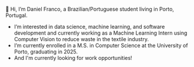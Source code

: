 👋 Hi, I’m Daniel Franco, a Brazilian/Portuguese student living in Porto, Portugal.
- I’m interested in data science, machine learning, and software development and currently working as a Machine Learning Intern using Computer Vision to reduce waste in the textile industry.
- I’m currently enrolled in a M.S. in Computer Science at the University of Porto, graduating in 2025.
- And I'm currently looking for work opportunities!
<!---
danfranco3/danfranco3 is a ✨ special ✨ repository because its `README.md` (this file) appears on your GitHub profile.
You can click the Preview link to take a look at your changes.
--->
